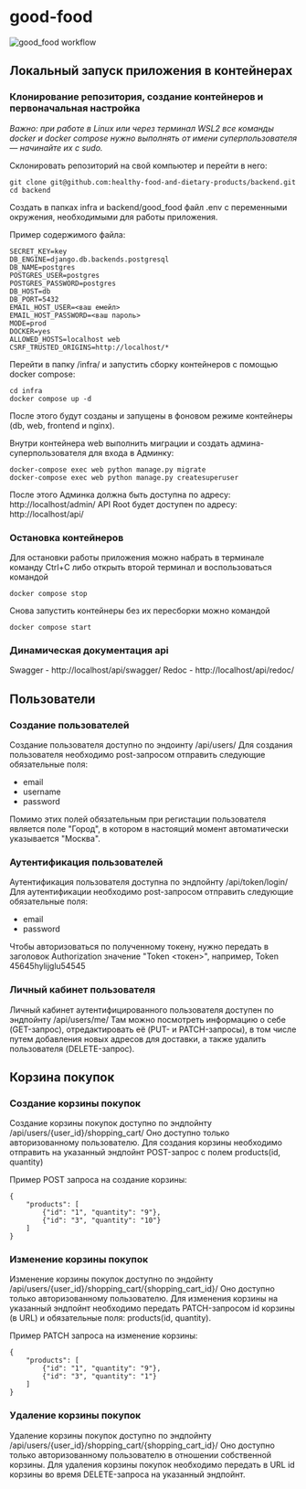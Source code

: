 # good-food

![good_food workflow](https://github.com/healthy-food-and-dietary-products/backend/actions/workflows/good_food_workflow.yaml/badge.svg)

## Локальный запуск приложения в контейнерах

### Клонирование репозитория, создание контейнеров и первоначальная настройка

_Важно: при работе в Linux или через терминал WSL2 все команды docker и docker compose нужно выполнять от имени суперпользователя — начинайте их с sudo._

Склонировать репозиторий на свой компьютер и перейти в него:
```
git clone git@github.com:healthy-food-and-dietary-products/backend.git
cd backend
```

Создать в папках infra и backend/good_food файл .env с переменными окружения, необходимыми 
для работы приложения.

Пример содержимого файла:
```
SECRET_KEY=key
DB_ENGINE=django.db.backends.postgresql
DB_NAME=postgres
POSTGRES_USER=postgres
POSTGRES_PASSWORD=postgres
DB_HOST=db
DB_PORT=5432
EMAIL_HOST_USER=<ваш емейл>
EMAIL_HOST_PASSWORD=<ваш пароль>
MODE=prod
DOCKER=yes
ALLOWED_HOSTS=localhost web
CSRF_TRUSTED_ORIGINS=http://localhost/*
```

Перейти в папку /infra/ и запустить сборку контейнеров с помощью 
docker compose: 
```
cd infra
docker compose up -d
```
После этого будут созданы и запущены в фоновом режиме контейнеры 
(db, web, frontend и nginx).

Внутри контейнера web выполнить миграции и создать админа-суперпользователя для входа 
в Админку:
```
docker-compose exec web python manage.py migrate
docker-compose exec web python manage.py createsuperuser
```
После этого Админка должна быть доступна по адресу: http://localhost/admin/
API Root будет доступен по адресу: http://localhost/api/

### Остановка контейнеров

Для остановки работы приложения можно набрать в терминале команду Ctrl+C 
либо открыть второй терминал и воспользоваться командой
```
docker compose stop 
```
Снова запустить контейнеры без их пересборки можно командой
```
docker compose start 
```

### Динамическая документация api 

Swagger - http://localhost/api/swagger/
Redoc - http://localhost/api/redoc/

## Пользователи

### Создание пользователей

Создание пользователя доступно по эндоинту /api/users/
Для создания пользователя необходимо post-запросом отправить следующие обязательные поля:
- email
- username
- password

Помимо этих полей обязательным при регистации пользователя является поле "Город",
в котором в настоящий момент автоматически указывается "Москва". 

### Аутентификация пользователей

Аутентификация пользователя доступна по эндпойнту /api/token/login/
Для аутентификации необходимо post-запросом отправить следующие обязательные поля:
- email
- password

Чтобы авторизоваться по полученному токену, нужно передать в заголовок
Authorization значение "Token <токен>", например, Token 45645hylijglu54545

### Личный кабинет пользователя

Личный кабинет аутентифицированного пользователя доступен по эндпойнту /api/users/me/ 
Там можно посмотреть информацию о себе (GET-запрос), отредактировать её
(PUT- и PATCH-запросы), в том числе путем добавления новых адресов для доставки,
а также удалить пользователя (DELETE-запрос).

## Корзина покупок

### Создание корзины покупок

Создание корзины покупок доступно по эндпойнту /api/users/{user_id}/shopping_cart/
Оно доступно только авторизованному пользователю.
Для создания корзины необходимо отправить на указанный эндпойнт POST-запрос с полем products(id, quantity)

Пример POST запроса на создание корзины:
```
{
    "products": [
        {"id": "1", "quantity": "9"}, 
        {"id": "3", "quantity": "10"}
    ]
}
```

### Изменение корзины покупок

Изменение корзины покупок доступно по эндойнту /api/users/{user_id}/shopping_cart/{shopping_cart_id}/
Оно доступно только авторизованному пользователю.
Для изменения корзины на указанный эндпойнт необходимо передать PATCH-запросом id корзины (в URL)
и обязательные поля: products(id, quantity).

Пример PATCH запроса на изменение корзины:
```
{
    "products": [
        {"id": "1", "quantity": "9"}, 
        {"id": "3", "quantity": "1"}
    ]
}
```

### Удаление корзины покупок

Удаление корзины покупок доступно по эндпойнту /api/users/{user_id}/shopping_cart/{shopping_cart_id}/
Оно доступно только авторизованному пользователю в отношении собственной корзины.
Для удаления корзины покупок необходимо передать в URL id корзины во время DELETE-запроса
на указанный эндпойнт.
